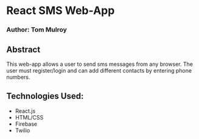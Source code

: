 # React SMS Web-App
### Author: Tom Mulroy

## Abstract
  This web-app allows a user to send sms messages from any browser.
  The user must register/login and can add different contacts by entering
  phone numbers.
## Technologies Used:
* React.js
* HTML/CSS
* Firebase
* Twilio
